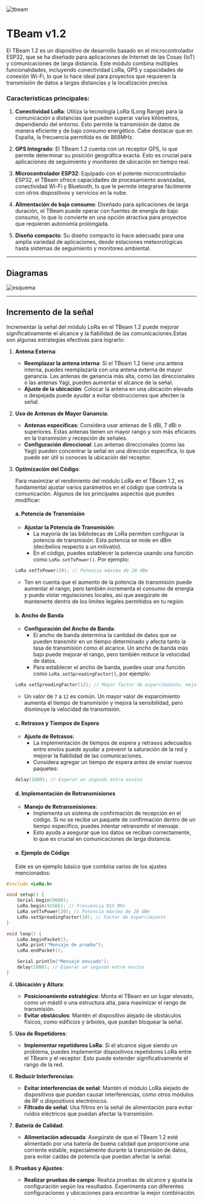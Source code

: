 ![tbeam](assets/LILYGO-TTGO-ESP32-LORA.jpg)
# TBeam v1.2

El TBeam 1.2 es un dispositivo de desarrollo basado en el microcontrolador ESP32, que se ha diseñado para aplicaciones de Internet de las Cosas (IoT) y comunicaciones de larga distancia. Este módulo combina múltiples funcionalidades, incluyendo conectividad LoRa, GPS y capacidades de conexión Wi-Fi, lo que lo hace ideal para proyectos que requieren la transmisión de datos a largas distancias y la localización precisa.

### Características principales:

1. **Conectividad LoRa**: Utiliza la tecnología LoRa (Long Range) para la comunicación a distancias que pueden superar varios kilómetros, dependiendo del entorno. Esto permite la transmisión de datos de manera eficiente y de bajo consumo energético. Cabe destacar que en España, la frecuencia permitida es de 868MHz.
    
2. **GPS Integrado**: El TBeam 1.2 cuenta con un receptor GPS, lo que permite determinar su posición geográfica exacta. Esto es crucial para aplicaciones de seguimiento y monitoreo de ubicación en tiempo real.
    
3. **Microcontrolador ESP32**: Equipado con el potente microcontrolador ESP32, el TBeam ofrece capacidades de procesamiento avanzadas, conectividad Wi-Fi y Bluetooth, lo que le permite integrarse fácilmente con otros dispositivos y servicios en la nube.
    
4. **Alimentación de bajo consumo**: Diseñado para aplicaciones de larga duración, el TBeam puede operar con fuentes de energía de bajo consumo, lo que lo convierte en una opción atractiva para proyectos que requieren autonomía prolongada.
    
5. **Diseño compacto**: Su diseño compacto lo hace adecuado para una amplia variedad de aplicaciones, desde estaciones meteorológicas hasta sistemas de seguimiento y monitoreo ambiental.
---
## Diagramas

![esquema](assets/v1-2_1.png)

---
## Incremento de la señal

Incrementar la señal del módulo LoRa en el TBeam 1.2 puede mejorar significativamente el alcance y la fiabilidad de las comunicaciones.Estas son algunas estrategias efectivas para lograrlo:

1. **Antena Externa**:  
   - **Reemplazar la antena interna**: Si el TBeam 1.2 tiene una antena interna, puedes reemplazarla con una antena externa de mayor ganancia. Las antenas de ganancia más alta, como las direccionales o las antenas Yagi, pueden aumentar el alcance de la señal.
   - **Ajuste de la ubicación**: Colocar la antena en una ubicación elevada o despejada puede ayudar a evitar obstrucciones que afecten la señal.

2. **Uso de Antenas de Mayor Ganancia**:  
   - **Antenas específicas**: Considera usar antenas de 5 dBi, 7 dBi o superiores. Estas antenas tienen un mayor rango y son más eficaces en la transmisión y recepción de señales.
   - **Configuración direccional**: Las antenas direccionales (como las Yagi) pueden concentrar la señal en una dirección específica, lo que puede ser útil si conoces la ubicación del receptor.

3. **Optimización del Código**:  
   
   Para maximizar el rendimiento del módulo LoRa en el TBeam 1.2, es fundamental ajustar varios parámetros en el código que controla la comunicación. Algunos de los principales aspectos que puedes modificar:

	#### a. Potencia de Transmisión

	- **Ajustar la Potencia de Transmisión**: 
	  - La mayoría de las bibliotecas de LoRa permiten configurar la potencia de transmisión. Esta potencia se mide en dBm (decibelios respecto a un milivatio).
	  - En el código, puedes establecer la potencia usando una función como `LoRa.setTxPower()`. Por ejemplo:
	
    ```cpp
    LoRa.setTxPower(20); // Potencia máxima de 20 dBm
    ```
	
	  - Ten en cuenta que el aumento de la potencia de transmisión puede aumentar el rango, pero también incrementa el consumo de energía y puede violar regulaciones locales, así que asegúrate de mantenerte dentro de los límites legales permitidos en tu región.

	#### b. Ancho de Banda

	- **Configuración del Ancho de Banda**:
	  - El ancho de banda determina la cantidad de datos que se pueden transmitir en un tiempo determinado y afecta tanto la tasa de transmisión como el alcance. Un ancho de banda más bajo puede mejorar el rango, pero también reduce la velocidad de datos.
	  - Para establecer el ancho de banda, puedes usar una función como `LoRa.setSpreadingFactor()`, por ejemplo:
	  
    ```cpp
    LoRa.setSpreadingFactor(12); // Mayor factor de esparcimiento, mejor alcance
    ```
    
	  - Un valor de `7` a `12` es común. Un mayor valor de esparcimiento aumenta el tiempo de transmisión y mejora la sensibilidad, pero disminuye la velocidad de transmisión.

	#### c. Retrasos y Tiempos de Espera

	- **Ajuste de Retrasos**:
	  - La implementación de tiempos de espera y retrasos adecuados entre envíos puede ayudar a prevenir la saturación de la red y mejorar la fiabilidad de las comunicaciones.
	  - Considera agregar un tiempo de espera antes de enviar nuevos paquetes:
	
    ```cpp
   delay(1000); // Esperar un segundo entre envíos
    ```

	#### d. Implementación de Retransmisiones

	- **Manejo de Retransmisiones**:
	  - Implementa un sistema de confirmación de recepción en el código. Si no se recibe un paquete de confirmación dentro de un tiempo específico, puedes intentar retransmitir el mensaje.
	  - Esto ayuda a asegurar que los datos se reciban correctamente, lo que es crucial en comunicaciones de larga distancia.

	#### e. Ejemplo de Código

	Este es un ejemplo básico que combina varios de los ajustes mencionados:

```cpp
#include <LoRa.h>

void setup() {
    Serial.begin(9600);
    LoRa.begin(915E6); // Frecuencia 915 MHz
    LoRa.setTxPower(20); // Potencia máxima de 20 dBm
    LoRa.setSpreadingFactor(10); // Factor de esparcimiento
}

void loop() {
    LoRa.beginPacket();
    LoRa.print("Mensaje de prueba");
    LoRa.endPacket();

    Serial.println("Mensaje enviado");
    delay(1000); // Esperar un segundo entre envíos
}
```

4. **Ubicación y Altura**:  
   - **Posicionamiento estratégico**: Monta el TBeam en un lugar elevado, como un mástil o una estructura alta, para maximizar el rango de transmisión.
   - **Evitar obstáculos**: Mantén el dispositivo alejado de obstáculos físicos, como edificios y árboles, que puedan bloquear la señal.

5. **Uso de Repetidores**:  
   - **Implementar repetidores LoRa**: Si el alcance sigue siendo un problema, puedes implementar dispositivos repetidores LoRa entre el TBeam y el receptor. Esto puede extender significativamente el rango de la red.

6. **Reducir Interferencias**:  
   - **Evitar interferencias de señal**: Mantén el módulo LoRa alejado de dispositivos que puedan causar interferencias, como otros módulos de RF o dispositivos electrónicos.
   - **Filtrado de señal**: Usa filtros en la señal de alimentación para evitar ruidos eléctricos que puedan afectar la transmisión.

7. **Batería de Calidad**:  
   - **Alimentación adecuada**: Asegúrate de que el TBeam 1.2 esté alimentado por una batería de buena calidad que proporcione una corriente estable, especialmente durante la transmisión de datos, para evitar caídas de potencia que puedan afectar la señal.

8. **Pruebas y Ajustes**:  
   - **Realizar pruebas de campo**: Realiza pruebas de alcance y ajusta la configuración según los resultados. Experimenta con diferentes configuraciones y ubicaciones para encontrar la mejor combinación.
